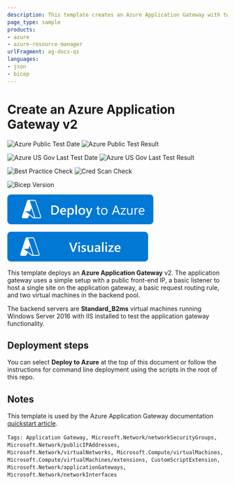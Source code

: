 ```yaml
---
description: This template creates an Azure Application Gateway with two Windows Server 2016 servers in the backend pool
page_type: sample
products:
- azure
- azure-resource-manager
urlFragment: ag-docs-qs
languages:
- json
- bicep
---
```

# Create an Azure Application Gateway v2

![Azure Public Test Date](https://azurequickstartsservice.blob.core.windows.net/badges/demos/ag-docs-qs/PublicLastTestDate.svg)
![Azure Public Test Result](https://azurequickstartsservice.blob.core.windows.net/badges/demos/ag-docs-qs/PublicDeployment.svg)

![Azure US Gov Last Test Date](https://azurequickstartsservice.blob.core.windows.net/badges/demos/ag-docs-qs/FairfaxLastTestDate.svg)
![Azure US Gov Last Test Result](https://azurequickstartsservice.blob.core.windows.net/badges/demos/ag-docs-qs/FairfaxDeployment.svg)

![Best Practice Check](https://azurequickstartsservice.blob.core.windows.net/badges/demos/ag-docs-qs/BestPracticeResult.svg)
![Cred Scan Check](https://azurequickstartsservice.blob.core.windows.net/badges/demos/ag-docs-qs/CredScanResult.svg)

![Bicep Version](https://azurequickstartsservice.blob.core.windows.net/badges/demos/ag-docs-qs/BicepVersion.svg)

[![Deploy To Azure](https://raw.githubusercontent.com/Azure/azure-quickstart-templates/master/1-CONTRIBUTION-GUIDE/images/deploytoazure.svg?sanitize=true)](https://portal.azure.com/#create/Microsoft.Template/uri/https%3A%2F%2Fraw.githubusercontent.com%2FAzure%2Fazure-quickstart-templates%2Fmaster%2Fdemos%2Fag-docs-qs%2Fazuredeploy.json)

[![Visualize](https://raw.githubusercontent.com/Azure/azure-quickstart-templates/master/1-CONTRIBUTION-GUIDE/images/visualizebutton.svg?sanitize=true)](http://armviz.io/#/?load=https%3A%2F%2Fraw.githubusercontent.com%2FAzure%2Fazure-quickstart-templates%2Fmaster%2Fdemos%2Fag-docs-qs%2Fazuredeploy.json)

This template deploys an **Azure Application Gateway** v2. The application gateway uses a simple setup with a public front-end IP, a basic listener to host a single site on the application gateway, a basic request routing rule, and two virtual machines in the backend pool.

The backend servers are **Standard_B2ms** virtual machines running Windows Server 2016 with IIS installed to test the application gateway functionality.

## Deployment steps

You can select **Deploy to Azure** at the top of this document or follow the instructions for command line deployment using the scripts in the root of this repo.

## Notes

This template is used by the Azure Application Gateway documentation [quickstart article](https://docs.microsoft.com/azure/application-gateway/quick-create-template).

`Tags: Application Gateway, Microsoft.Network/networkSecurityGroups, Microsoft.Network/publicIPAddresses, Microsoft.Network/virtualNetworks, Microsoft.Compute/virtualMachines, Microsoft.Compute/virtualMachines/extensions, CustomScriptExtension, Microsoft.Network/applicationGateways, Microsoft.Network/networkInterfaces`
